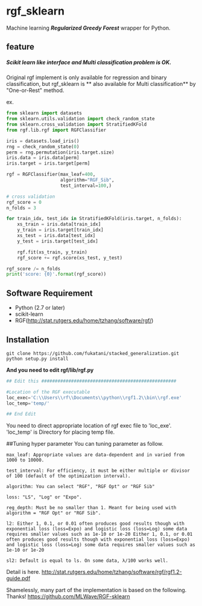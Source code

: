 # rgf_sklearn
Machine learning ***Regularized Greedy Forest*** wrapper for Python.

## feature

##### Scikit learn like interface and Multi classification problem is OK.

Original rgf implement is only available for regression and binary classification, but rgf_sklearn is ** also available for Multi classification** by "One-or-Rest" method.

ex.
```python
from sklearn import datasets
from sklearn.utils.validation import check_random_state
from sklearn.cross_validation import StratifiedKFold
from rgf.lib.rgf import RGFClassifier

iris = datasets.load_iris()
rng = check_random_state(0)
perm = rng.permutation(iris.target.size)
iris.data = iris.data[perm]
iris.target = iris.target[perm]

rgf = RGFClassifier(max_leaf=400,
                    algorithm="RGF_Sib",
                    test_interval=100,)

# cross validation
rgf_score = 0
n_folds = 3

for train_idx, test_idx in StratifiedKFold(iris.target, n_folds):
    xs_train = iris.data[train_idx]
    y_train = iris.target[train_idx]
    xs_test = iris.data[test_idx]
    y_test = iris.target[test_idx]

    rgf.fit(xs_train, y_train)
    rgf_score += rgf.score(xs_test, y_test)

rgf_score /= n_folds
print('score: {0}'.format(rgf_score))
```

## Software Requirement

* Python (2.7 or later)
* scikit-learn
* RGF(http://stat.rutgers.edu/home/tzhang/software/rgf/)

## Installation

```
git clone https://github.com/fukatani/stacked_generalization.git
python setup.py install
```

**And you need to edit rgf/lib/rgf.py**

```python
## Edit this ##################################################

#Location of the RGF executable
loc_exec='C:\\Users\\rf\\Documents\\python\\rgf1.2\\bin\\rgf.exe'
loc_temp='temp/'

## End Edit
```

You need to direct appropriate location of rgf exec file to 'loc_exe'.
'loc_temp' is Directory for placing temp file.

##Tuning hyper parameter
You can tuning parameter as follow.

	max_leaf: Appropriate values are data-dependent and in varied from 1000 to 10000.

	test_interval: For efficiency, it must be either multiple or divisor of 100 (default of the optimization interval).

	algorithm: You can select "RGF", "RGF Opt" or "RGF Sib"

	loss: "LS", "Log" or "Expo".

	reg_depth: Must be no smaller than 1. Meant for being used with algorithm = "RGF Opt" or "RGF Sib". 

	l2: Either 1, 0.1, or 0.01 often produces good results though with exponential loss (loss=Expo) and logistic loss (loss=Log) some data requires smaller values such as 1e-10 or 1e-20 Either 1, 0.1, or 0.01 often produces good results though with exponential loss (loss=Expo) and logistic loss (loss=Log) some data requires smaller values such as 1e-10 or 1e-20

	sl2: Default is equal to ls. On some data, λ/100 works well.

Detail is here.
http://stat.rutgers.edu/home/tzhang/software/rgf/rgf1.2-guide.pdf

Shamelessly, many part of the implementation is based on the following. Thanks!
https://github.com/MLWave/RGF-sklearn

